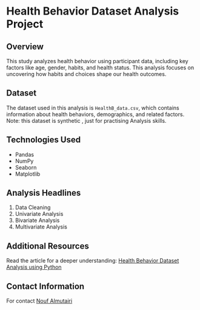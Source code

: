 # Health Behavior Dataset Analysis Project

## Overview
This study analyzes health behavior using participant data, including key factors like age, gender, habits, and health status. This analysis focuses on uncovering how habits and choices shape our health outcomes.

## Dataset
The dataset used in this analysis is `HealthB_data.csv`, which contains information about health behaviors, demographics, and related factors.
Note: this dataset is synthetic , just for practising Analysis skills.

## Technologies Used
- Pandas
- NumPy
- Seaborn
- Matplotlib

## Analysis Headlines
1. Data Cleaning
2. Univariate Analysis
3. Bivariate Analysis
4. Multivariate Analysis

## Additional Resources
Read the article for a deeper understanding: [Health Behavior Dataset Analysis using Python](https://www.linkedin.com/pulse/health-behavior-dataset-analysis-using-python-nouf-almutairi-p1moe/)

## Contact Information
For contact [Nouf Almutairi](https://www.linkedin.com/in/nouf-almutairi-5671132a2/)
